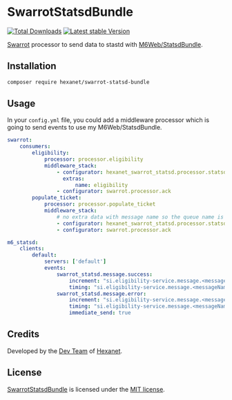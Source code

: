 # SwarrotStatsdBundle

[![Total Downloads](https://poser.pugx.org/hexanet/swarrot-statsd-bundle/downloads.png)](https://packagist.org/packages/hexanet/swarrot-statsd-bundle) [![Latest stable Version](https://poser.pugx.org/hexanet/swarrot-statsd-bundle/v/stable.png)](https://packagist.org/packages/hexanet/swarrot-statsd-bundle)

[Swarrot](https://github.com/swarrot/SwarrotBundle) processor to send data to stastd with [M6Web/StatsdBundle](https://github.com/M6Web/StatsdBundle).

## Installation

```bash
composer require hexanet/swarrot-statsd-bundle
```

## Usage

In your `config.yml` file, you could add a middleware processor which is going to send events to use my M6Web/StatsdBundle.

```yaml
swarrot:
    consumers:
        eligibility:
            processor: processor.eligibility
            middleware_stack:
                - configurator: hexanet_swarrot_statsd.processor.statsd
                  extras:
                      name: eligibility
                - configurator: swarrot.processor.ack
        populate_ticket:
            processor: processor.populate_ticket
            middleware_stack:
                # no extra data with message name so the queue name is used instead
                - configurator: hexanet_swarrot_statsd.processor.statsd
                - configurator: swarrot.processor.ack

m6_statsd:
    clients:
        default:
            servers: ['default']
            events:
                swarrot_statsd.message.success:
                    increment: "si.eligibility-service.message.<messageName>.success"
                    timing: "si.eligibility-service.message.<messageName>"
                swarrot_statsd.message.error:
                    increment: "si.eligibility-service.message.<messageName>.error"
                    timing: "si.eligibility-service.message.<messageName>"
                    immediate_send: true
```



## Credits

Developed by the [Dev Team](http://teamdev.hexanet.fr) of [Hexanet](http://www.hexanet.fr/).

## License

[SwarrotStatsdBundle](https://github.com/Hexanet/SwarrotStatsdBundle) is licensed under the [MIT license](LICENSE).
